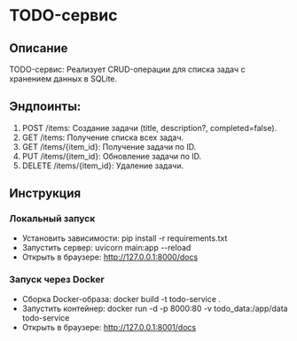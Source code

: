 # TODO-сервис

## Описание

TODO-сервис: Реализует CRUD-операции для списка задач с хранением данных в SQLite.

## Эндпоинты:
1. POST /items: Создание задачи (title, description?,
completed=false).
2. GET /items: Получение списка всех задач.
3. GET /items/{item_id}: Получение задачи по ID.
4. PUT /items/{item_id}: Обновление задачи по ID.
5. DELETE /items/{item_id}: Удаление задачи.

## Инструкция

### Локальный запуск
- Установить зависимости: pip install -r requirements.txt
- Запустить сервер: uvicorn main:app --reload
- Открыть в браузере: http://127.0.0.1:8000/docs

### Запуск через Docker
- Сборка Docker-образа: docker build -t todo-service .
- Запустить контейнер: docker run -d -p 8000:80 -v todo_data:/app/data todo-service
- Открыть в браузере: http://127.0.0.1:8001/docs
